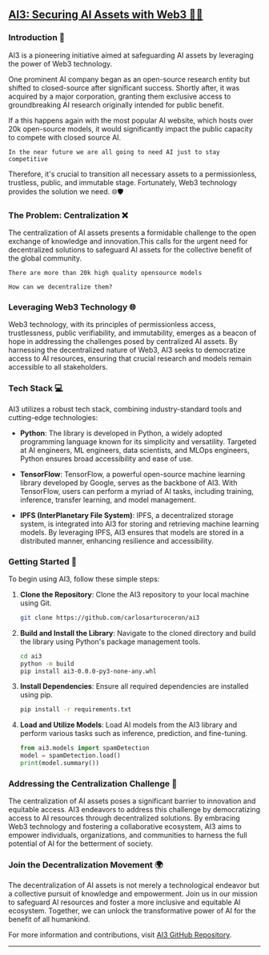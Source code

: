 ## [AI3: Securing AI Assets with Web3 🤖🔐]((https://vigorous-drifter-f15.notion.site/687c447b0f3b4e28bb9112aec76e3d6a?v=50be9378461a4720b713f7012eff4906))

### Introduction 🚀

AI3 is a pioneering initiative aimed at safeguarding AI assets by leveraging the power of Web3 technology. 

One prominent AI company began as an open-source research entity but shifted to closed-source after significant success. Shortly after, it was acquired by a major corporation, granting them exclusive access to groundbreaking AI research originally intended for public benefit.

If a this happens again with the most popular AI website, which hosts over 20k open-source models, it would significantly impact the public capacity to compete with closed source AI. 

`In the near future we are all going to need AI just to stay competitive`

Therefore, it's crucial to transition all necessary assets to a permissionless, trustless, public, and immutable stage. Fortunately, Web3 technology provides the solution we need. 🌐🛡️

### The Problem: Centralization ❌

The centralization of AI assets presents a formidable challenge to the open exchange of knowledge and innovation.This calls for the urgent need for decentralized solutions to safeguard AI assets for the collective benefit of the global community.

`There are more than 20k high quality opensource models`

`How can we decentralize them?`

### Leveraging Web3 Technology 🌐

Web3 technology, with its principles of permissionless access, trustlessness, public verifiability, and immutability, emerges as a beacon of hope in addressing the challenges posed by centralized AI assets. By harnessing the decentralized nature of Web3, AI3 seeks to democratize access to AI resources, ensuring that crucial research and models remain accessible to all stakeholders.

### Tech Stack 💻

AI3 utilizes a robust tech stack, combining industry-standard tools and cutting-edge technologies:

- **Python**: The library is developed in Python, a widely adopted programming language known for its simplicity and versatility. Targeted at AI engineers, ML engineers, data scientists, and MLOps engineers, Python ensures broad accessibility and ease of use.

- **TensorFlow**: TensorFlow, a powerful open-source machine learning library developed by Google, serves as the backbone of AI3. With TensorFlow, users can perform a myriad of AI tasks, including training, inference, transfer learning, and model management.

- **IPFS (InterPlanetary File System)**: IPFS, a decentralized storage system, is integrated into AI3 for storing and retrieving machine learning models. By leveraging IPFS, AI3 ensures that models are stored in a distributed manner, enhancing resilience and accessibility.

### Getting Started 🚀

To begin using AI3, follow these simple steps:

1. **Clone the Repository**: Clone the AI3 repository to your local machine using Git.
   
   ```bash
   git clone https://github.com/carlosarturoceron/ai3
   ```

2. **Build and Install the Library**: Navigate to the cloned directory and build the library using Python's package management tools.
   
   ```bash
   cd ai3
   python -m build
   pip install ai3-0.0.0-py3-none-any.whl
   ```

3. **Install Dependencies**: Ensure all required dependencies are installed using pip.
   
   ```bash
   pip install -r requirements.txt
   ```

4. **Load and Utilize Models**: Load AI models from the AI3 library and perform various tasks such as inference, prediction, and fine-tuning.
   
   ```python
   from ai3.models import spamDetection
   model = spamDetection.load()
   print(model.summary())
   ```

### Addressing the Centralization Challenge 🎯

The centralization of AI assets poses a significant barrier to innovation and equitable access. AI3 endeavors to address this challenge by democratizing access to AI resources through decentralized solutions. By embracing Web3 technology and fostering a collaborative ecosystem, AI3 aims to empower individuals, organizations, and communities to harness the full potential of AI for the betterment of society.

### Join the Decentralization Movement 🌍

The decentralization of AI assets is not merely a technological endeavor but a collective pursuit of knowledge and empowerment. Join us in our mission to safeguard AI resources and foster a more inclusive and equitable AI ecosystem. Together, we can unlock the transformative power of AI for the benefit of all humankind.

For more information and contributions, visit [AI3 GitHub Repository](https://github.com/carlosarturoceron/ai3).

---
